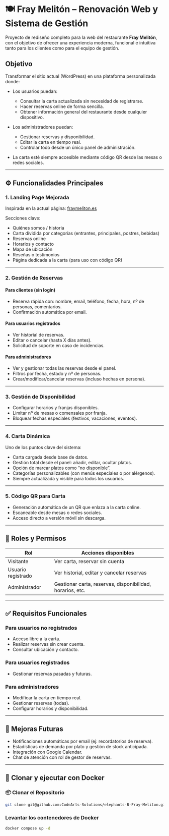 # 🍽️ Fray Melitón – Renovación Web y Sistema de Gestión

Proyecto de rediseño completo para la web del restaurante **Fray Melitón**, con el objetivo de ofrecer una experiencia moderna, funcional e intuitiva tanto para los clientes como para el equipo de gestión.

## Objetivo

Transformar el sitio actual (WordPress) en una plataforma personalizada donde:

- Los usuarios puedan:
  - Consultar la carta actualizada sin necesidad de registrarse.
  - Hacer reservas online de forma sencilla.
  - Obtener información general del restaurante desde cualquier dispositivo.

- Los administradores puedan:
  - Gestionar reservas y disponibilidad.
  - Editar la carta en tiempo real.
  - Controlar todo desde un único panel de administración.

- La carta esté siempre accesible mediante código QR desde las mesas o redes sociales.

---

## ⚙️ Funcionalidades Principales

### 1. Landing Page Mejorada

Inspirada en la actual página: [fraymeliton.es](https://fraymeliton.es)

Secciones clave:

- Quiénes somos / historia  
- Carta dividida por categorías (entrantes, principales, postres, bebidas)  
- Reservas online  
- Horarios y contacto  
- Mapa de ubicación  
- Reseñas o testimonios  
- Página dedicada a la carta (para uso con código QR)

---

### 2. Gestión de Reservas

#### Para clientes (sin login)

- Reserva rápida con: nombre, email, teléfono, fecha, hora, nº de personas, comentarios.  
- Confirmación automática por email.

#### Para usuarios registrados

- Ver historial de reservas.  
- Editar o cancelar (hasta X días antes).  
- Solicitud de soporte en caso de incidencias.

#### Para administradores

- Ver y gestionar todas las reservas desde el panel.  
- Filtros por fecha, estado y nº de personas.  
- Crear/modificar/cancelar reservas (incluso hechas en persona).

---

### 3. Gestión de Disponibilidad

- Configurar horarios y franjas disponibles.  
- Limitar nº de mesas o comensales por franja.  
- Bloquear fechas especiales (festivos, vacaciones, eventos).

---

### 4. Carta Dinámica

Uno de los puntos clave del sistema:

- Carta cargada desde base de datos.  
- Gestión total desde el panel: añadir, editar, ocultar platos.  
- Opción de marcar platos como “no disponible”.  
- Categorías personalizables (con menús especiales o por alérgenos).  
- Siempre actualizada y visible para todos los usuarios.

---

### 5. Código QR para Carta

- Generación automática de un QR que enlaza a la carta online.  
- Escaneable desde mesas o redes sociales.  
- Acceso directo a versión móvil sin descarga.

---

## 👥 Roles y Permisos

| Rol                | Acciones disponibles                                              |
|--------------------|-------------------------------------------------------------------|
| Visitante          | Ver carta, reservar sin cuenta                                    |
| Usuario registrado | Ver historial, editar y cancelar reservas                         |
| Administrador      | Gestionar carta, reservas, disponibilidad, horarios, etc.         |

---


## ✅ Requisitos Funcionales

### Para usuarios no registrados

- Acceso libre a la carta.  
- Realizar reservas sin crear cuenta.  
- Consultar ubicación y contacto.

### Para usuarios registrados

- Gestionar reservas pasadas y futuras.

### Para administradores

- Modificar la carta en tiempo real.  
- Gestionar reservas (todas).  
- Configurar horarios y disponibilidad.

---

## 🔮 Mejoras Futuras

- Notificaciones automáticas por email (ej: recordatorios de reserva).  
- Estadísticas de demanda por plato y gestión de stock anticipada.  
- Integración con Google Calendar.  
- Chat de atención con rol de gestor de reservas.

---

## 🐳 Clonar y ejecutar con Docker

### 📦 Clonar el Repositorio

```bash
git clone git@github.com:CodeArts-Solutions/elephants-B-Fray-Meliton.git
```

### Levantar los contenedores de Docker

```bash
docker compose up -d
```
